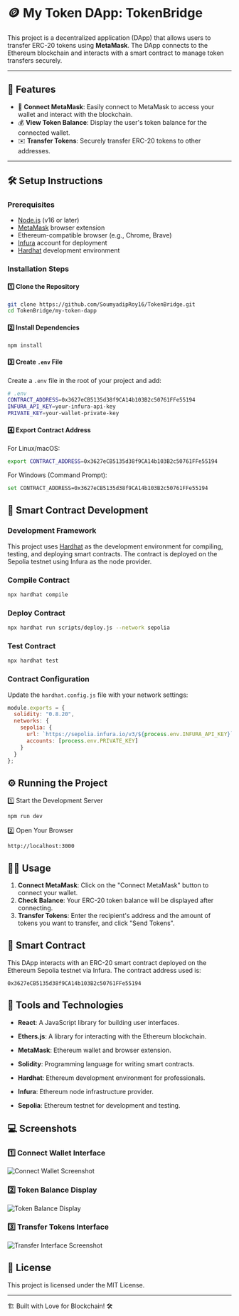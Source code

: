 # 🪙 My Token DApp: **TokenBridge**

This project is a decentralized application (DApp) that allows users to transfer ERC-20 tokens using **MetaMask**. The DApp connects to the Ethereum blockchain and interacts with a smart contract to manage token transfers securely.

---

## 🚀 Features

- 🔗 **Connect MetaMask**: Easily connect to MetaMask to access your wallet and interact with the blockchain.
- 💰 **View Token Balance**: Display the user's token balance for the connected wallet.
- ✉️ **Transfer Tokens**: Securely transfer ERC-20 tokens to other addresses.

---

## 🛠️ Setup Instructions

### Prerequisites

- [Node.js](https://nodejs.org/) (v16 or later)
- [MetaMask](https://metamask.io/) browser extension
- Ethereum-compatible browser (e.g., Chrome, Brave)
- [Infura](https://infura.io/) account for deployment
- [Hardhat](https://hardhat.org/) development environment

### Installation Steps

#### 1️⃣ Clone the Repository
```bash
git clone https://github.com/SoumyadipRoy16/TokenBridge.git
cd TokenBridge/my-token-dapp
```

#### 2️⃣ Install Dependencies
```bash
npm install
```

#### 3️⃣ Create `.env` File
Create a `.env` file in the root of your project and add:
```bash
# .env
CONTRACT_ADDRESS=0x3627eCB5135d38f9CA14b103B2c50761FFe55194
INFURA_API_KEY=your-infura-api-key
PRIVATE_KEY=your-wallet-private-key
```

#### 4️⃣ Export Contract Address
For Linux/macOS:
```bash
export CONTRACT_ADDRESS=0x3627eCB5135d38f9CA14b103B2c50761FFe55194
```

For Windows (Command Prompt):
```bash
set CONTRACT_ADDRESS=0x3627eCB5135d38f9CA14b103B2c50761FFe55194
```

## 📜 Smart Contract Development

### Development Framework
This project uses [Hardhat](https://hardhat.org/) as the development environment for compiling, testing, and deploying smart contracts. The contract is deployed on the Sepolia testnet using Infura as the node provider.

### Compile Contract
```bash
npx hardhat compile
```

### Deploy Contract
```bash
npx hardhat run scripts/deploy.js --network sepolia
```

### Test Contract
```bash
npx hardhat test
```

### Contract Configuration
Update the `hardhat.config.js` file with your network settings:
```javascript
module.exports = {
  solidity: "0.8.20",
  networks: {
    sepolia: {
      url: `https://sepolia.infura.io/v3/${process.env.INFURA_API_KEY}`,
      accounts: [process.env.PRIVATE_KEY]
    }
  }
};
```

## ⚙️ Running the Project

1️⃣ Start the Development Server
```bash
npm run dev
```

2️⃣ Open Your Browser
```plaintext
http://localhost:3000
```

## 🧑‍💻 Usage

1. **Connect MetaMask**: Click on the "Connect MetaMask" button to connect your wallet.
2. **Check Balance**: Your ERC-20 token balance will be displayed after connecting.
3. **Transfer Tokens**: Enter the recipient's address and the amount of tokens you want to transfer, and click "Send Tokens".

## 📄 Smart Contract

This DApp interacts with an ERC-20 smart contract deployed on the Ethereum Sepolia testnet via Infura. The contract address used is:

```plaintext
0x3627eCB5135d38f9CA14b103B2c50761FFe55194
```

## 🧰 Tools and Technologies

* **React**: A JavaScript library for building user interfaces.
* **Ethers.js**: A library for interacting with the Ethereum blockchain.
* **MetaMask**: Ethereum wallet and browser extension.
* **Solidity**: Programming language for writing smart contracts.


* **Hardhat**: Ethereum development environment for professionals.
* **Infura**: Ethereum node infrastructure provider.
* **Sepolia**: Ethereum testnet for development and testing.

## 💻 Screenshots

### 1️⃣ Connect Wallet Interface

![Connect Wallet Screenshot](https://github.com/user-attachments/assets/b96c6ea7-0e16-486a-82d9-895b9c708267)

### 2️⃣ Token Balance Display
![Token Balance Display](https://github.com/user-attachments/assets/a551521d-70e1-4964-9263-a8575db9ba43)

### 3️⃣ Transfer Tokens Interface
![Transfer Interface Screenshot](https://github.com/user-attachments/assets/f63aed8a-ab41-4839-957b-2727d7ff415f)

## 📝 License

This project is licensed under the MIT License.

---

🏗️ Built with Love for Blockchain! 🛠️
